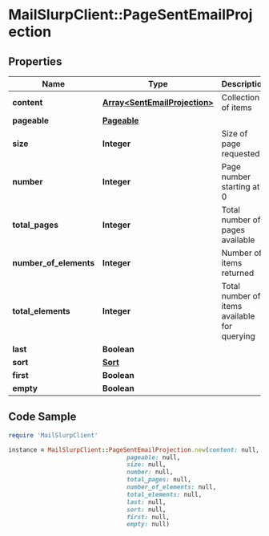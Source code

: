 # MailSlurpClient::PageSentEmailProjection

## Properties

Name | Type | Description | Notes
------------ | ------------- | ------------- | -------------
**content** | [**Array&lt;SentEmailProjection&gt;**](SentEmailProjection) | Collection of items | [optional] 
**pageable** | [**Pageable**](Pageable) |  | [optional] 
**size** | **Integer** | Size of page requested | [optional] 
**number** | **Integer** | Page number starting at 0 | [optional] 
**total_pages** | **Integer** | Total number of pages available | [optional] 
**number_of_elements** | **Integer** | Number of items returned | [optional] 
**total_elements** | **Integer** | Total number of items available for querying | [optional] 
**last** | **Boolean** |  | [optional] 
**sort** | [**Sort**](Sort) |  | [optional] 
**first** | **Boolean** |  | [optional] 
**empty** | **Boolean** |  | [optional] 

## Code Sample

```ruby
require 'MailSlurpClient'

instance = MailSlurpClient::PageSentEmailProjection.new(content: null,
                                 pageable: null,
                                 size: null,
                                 number: null,
                                 total_pages: null,
                                 number_of_elements: null,
                                 total_elements: null,
                                 last: null,
                                 sort: null,
                                 first: null,
                                 empty: null)
```


